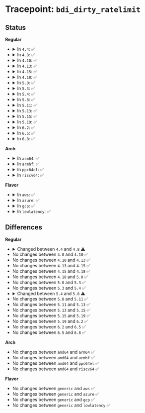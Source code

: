 # Tracepoint: <code>bdi_dirty_ratelimit</code>

## Status
<b>Regular</b>
<ul>
<li>
<details>
<summary>In <code>4.4</code>: ✅</summary>

Event:

```c
struct trace_event_raw_bdi_dirty_ratelimit {
    struct trace_entry ent;
    char bdi[32];
    long unsigned int write_bw;
    long unsigned int avg_write_bw;
    long unsigned int dirty_rate;
    long unsigned int dirty_ratelimit;
    long unsigned int task_ratelimit;
    long unsigned int balanced_dirty_ratelimit;
    u32 __data_loc_cgroup;
    char __data[0];
};
```
Function:

```c
void trace_event_raw_event_bdi_dirty_ratelimit(void *__data, struct bdi_writeback *wb, long unsigned int dirty_rate, long unsigned int task_ratelimit);
```
</details>
</li>
<li>
<details>
<summary>In <code>4.8</code>: ✅</summary>

Event:

```c
struct trace_event_raw_bdi_dirty_ratelimit {
    struct trace_entry ent;
    char bdi[32];
    long unsigned int write_bw;
    long unsigned int avg_write_bw;
    long unsigned int dirty_rate;
    long unsigned int dirty_ratelimit;
    long unsigned int task_ratelimit;
    long unsigned int balanced_dirty_ratelimit;
    unsigned int cgroup_ino;
    char __data[0];
};
```
Function:

```c
void trace_event_raw_event_bdi_dirty_ratelimit(void *__data, struct bdi_writeback *wb, long unsigned int dirty_rate, long unsigned int task_ratelimit);
```
</details>
</li>
<li>
<details>
<summary>In <code>4.10</code>: ✅</summary>

Event:

```c
struct trace_event_raw_bdi_dirty_ratelimit {
    struct trace_entry ent;
    char bdi[32];
    long unsigned int write_bw;
    long unsigned int avg_write_bw;
    long unsigned int dirty_rate;
    long unsigned int dirty_ratelimit;
    long unsigned int task_ratelimit;
    long unsigned int balanced_dirty_ratelimit;
    unsigned int cgroup_ino;
    char __data[0];
};
```
Function:

```c
void trace_event_raw_event_bdi_dirty_ratelimit(void *__data, struct bdi_writeback *wb, long unsigned int dirty_rate, long unsigned int task_ratelimit);
```
</details>
</li>
<li>
<details>
<summary>In <code>4.13</code>: ✅</summary>

Event:

```c
struct trace_event_raw_bdi_dirty_ratelimit {
    struct trace_entry ent;
    char bdi[32];
    long unsigned int write_bw;
    long unsigned int avg_write_bw;
    long unsigned int dirty_rate;
    long unsigned int dirty_ratelimit;
    long unsigned int task_ratelimit;
    long unsigned int balanced_dirty_ratelimit;
    unsigned int cgroup_ino;
    char __data[0];
};
```
Function:

```c
void trace_event_raw_event_bdi_dirty_ratelimit(void *__data, struct bdi_writeback *wb, long unsigned int dirty_rate, long unsigned int task_ratelimit);
```
</details>
</li>
<li>
<details>
<summary>In <code>4.15</code>: ✅</summary>

Event:

```c
struct trace_event_raw_bdi_dirty_ratelimit {
    struct trace_entry ent;
    char bdi[32];
    long unsigned int write_bw;
    long unsigned int avg_write_bw;
    long unsigned int dirty_rate;
    long unsigned int dirty_ratelimit;
    long unsigned int task_ratelimit;
    long unsigned int balanced_dirty_ratelimit;
    unsigned int cgroup_ino;
    char __data[0];
};
```
Function:

```c
void trace_event_raw_event_bdi_dirty_ratelimit(void *__data, struct bdi_writeback *wb, long unsigned int dirty_rate, long unsigned int task_ratelimit);
```
</details>
</li>
<li>
<details>
<summary>In <code>4.18</code>: ✅</summary>

Event:

```c
struct trace_event_raw_bdi_dirty_ratelimit {
    struct trace_entry ent;
    char bdi[32];
    long unsigned int write_bw;
    long unsigned int avg_write_bw;
    long unsigned int dirty_rate;
    long unsigned int dirty_ratelimit;
    long unsigned int task_ratelimit;
    long unsigned int balanced_dirty_ratelimit;
    unsigned int cgroup_ino;
    char __data[0];
};
```
Function:

```c
void trace_event_raw_event_bdi_dirty_ratelimit(void *__data, struct bdi_writeback *wb, long unsigned int dirty_rate, long unsigned int task_ratelimit);
```
</details>
</li>
<li>
<details>
<summary>In <code>5.0</code>: ✅</summary>

Event:

```c
struct trace_event_raw_bdi_dirty_ratelimit {
    struct trace_entry ent;
    char bdi[32];
    long unsigned int write_bw;
    long unsigned int avg_write_bw;
    long unsigned int dirty_rate;
    long unsigned int dirty_ratelimit;
    long unsigned int task_ratelimit;
    long unsigned int balanced_dirty_ratelimit;
    unsigned int cgroup_ino;
    char __data[0];
};
```
Function:

```c
void trace_event_raw_event_bdi_dirty_ratelimit(void *__data, struct bdi_writeback *wb, long unsigned int dirty_rate, long unsigned int task_ratelimit);
```
</details>
</li>
<li>
<details>
<summary>In <code>5.3</code>: ✅</summary>

Event:

```c
struct trace_event_raw_bdi_dirty_ratelimit {
    struct trace_entry ent;
    char bdi[32];
    long unsigned int write_bw;
    long unsigned int avg_write_bw;
    long unsigned int dirty_rate;
    long unsigned int dirty_ratelimit;
    long unsigned int task_ratelimit;
    long unsigned int balanced_dirty_ratelimit;
    unsigned int cgroup_ino;
    char __data[0];
};
```
Function:

```c
void trace_event_raw_event_bdi_dirty_ratelimit(void *__data, struct bdi_writeback *wb, long unsigned int dirty_rate, long unsigned int task_ratelimit);
```
</details>
</li>
<li>
<details>
<summary>In <code>5.4</code>: ✅</summary>

Event:

```c
struct trace_event_raw_bdi_dirty_ratelimit {
    struct trace_entry ent;
    char bdi[32];
    long unsigned int write_bw;
    long unsigned int avg_write_bw;
    long unsigned int dirty_rate;
    long unsigned int dirty_ratelimit;
    long unsigned int task_ratelimit;
    long unsigned int balanced_dirty_ratelimit;
    unsigned int cgroup_ino;
    char __data[0];
};
```
Function:

```c
void trace_event_raw_event_bdi_dirty_ratelimit(void *__data, struct bdi_writeback *wb, long unsigned int dirty_rate, long unsigned int task_ratelimit);
```
</details>
</li>
<li>
<details>
<summary>In <code>5.8</code>: ✅</summary>

Event:

```c
struct trace_event_raw_bdi_dirty_ratelimit {
    struct trace_entry ent;
    char bdi[32];
    long unsigned int write_bw;
    long unsigned int avg_write_bw;
    long unsigned int dirty_rate;
    long unsigned int dirty_ratelimit;
    long unsigned int task_ratelimit;
    long unsigned int balanced_dirty_ratelimit;
    ino_t cgroup_ino;
    char __data[0];
};
```
Function:

```c
void trace_event_raw_event_bdi_dirty_ratelimit(void *__data, struct bdi_writeback *wb, long unsigned int dirty_rate, long unsigned int task_ratelimit);
```
</details>
</li>
<li>
<details>
<summary>In <code>5.11</code>: ✅</summary>

Event:

```c
struct trace_event_raw_bdi_dirty_ratelimit {
    struct trace_entry ent;
    char bdi[32];
    long unsigned int write_bw;
    long unsigned int avg_write_bw;
    long unsigned int dirty_rate;
    long unsigned int dirty_ratelimit;
    long unsigned int task_ratelimit;
    long unsigned int balanced_dirty_ratelimit;
    ino_t cgroup_ino;
    char __data[0];
};
```
Function:

```c
void trace_event_raw_event_bdi_dirty_ratelimit(void *__data, struct bdi_writeback *wb, long unsigned int dirty_rate, long unsigned int task_ratelimit);
```
</details>
</li>
<li>
<details>
<summary>In <code>5.13</code>: ✅</summary>

Event:

```c
struct trace_event_raw_bdi_dirty_ratelimit {
    struct trace_entry ent;
    char bdi[32];
    long unsigned int write_bw;
    long unsigned int avg_write_bw;
    long unsigned int dirty_rate;
    long unsigned int dirty_ratelimit;
    long unsigned int task_ratelimit;
    long unsigned int balanced_dirty_ratelimit;
    ino_t cgroup_ino;
    char __data[0];
};
```
Function:

```c
void trace_event_raw_event_bdi_dirty_ratelimit(void *__data, struct bdi_writeback *wb, long unsigned int dirty_rate, long unsigned int task_ratelimit);
```
</details>
</li>
<li>
<details>
<summary>In <code>5.15</code>: ✅</summary>

Event:

```c
struct trace_event_raw_bdi_dirty_ratelimit {
    struct trace_entry ent;
    char bdi[32];
    long unsigned int write_bw;
    long unsigned int avg_write_bw;
    long unsigned int dirty_rate;
    long unsigned int dirty_ratelimit;
    long unsigned int task_ratelimit;
    long unsigned int balanced_dirty_ratelimit;
    ino_t cgroup_ino;
    char __data[0];
};
```
Function:

```c
void trace_event_raw_event_bdi_dirty_ratelimit(void *__data, struct bdi_writeback *wb, long unsigned int dirty_rate, long unsigned int task_ratelimit);
```
</details>
</li>
<li>
<details>
<summary>In <code>5.19</code>: ✅</summary>

Event:

```c
struct trace_event_raw_bdi_dirty_ratelimit {
    struct trace_entry ent;
    char bdi[32];
    long unsigned int write_bw;
    long unsigned int avg_write_bw;
    long unsigned int dirty_rate;
    long unsigned int dirty_ratelimit;
    long unsigned int task_ratelimit;
    long unsigned int balanced_dirty_ratelimit;
    ino_t cgroup_ino;
    char __data[0];
};
```
Function:

```c
void trace_event_raw_event_bdi_dirty_ratelimit(void *__data, struct bdi_writeback *wb, long unsigned int dirty_rate, long unsigned int task_ratelimit);
```
</details>
</li>
<li>
<details>
<summary>In <code>6.2</code>: ✅</summary>

Event:

```c
struct trace_event_raw_bdi_dirty_ratelimit {
    struct trace_entry ent;
    char bdi[32];
    long unsigned int write_bw;
    long unsigned int avg_write_bw;
    long unsigned int dirty_rate;
    long unsigned int dirty_ratelimit;
    long unsigned int task_ratelimit;
    long unsigned int balanced_dirty_ratelimit;
    ino_t cgroup_ino;
    char __data[0];
};
```
Function:

```c
void trace_event_raw_event_bdi_dirty_ratelimit(void *__data, struct bdi_writeback *wb, long unsigned int dirty_rate, long unsigned int task_ratelimit);
```
</details>
</li>
<li>
<details>
<summary>In <code>6.5</code>: ✅</summary>

Event:

```c
struct trace_event_raw_bdi_dirty_ratelimit {
    struct trace_entry ent;
    char bdi[32];
    long unsigned int write_bw;
    long unsigned int avg_write_bw;
    long unsigned int dirty_rate;
    long unsigned int dirty_ratelimit;
    long unsigned int task_ratelimit;
    long unsigned int balanced_dirty_ratelimit;
    ino_t cgroup_ino;
    char __data[0];
};
```
Function:

```c
void trace_event_raw_event_bdi_dirty_ratelimit(void *__data, struct bdi_writeback *wb, long unsigned int dirty_rate, long unsigned int task_ratelimit);
```
</details>
</li>
<li>
<details>
<summary>In <code>6.8</code>: ✅</summary>

Event:

```c
struct trace_event_raw_bdi_dirty_ratelimit {
    struct trace_entry ent;
    char bdi[32];
    long unsigned int write_bw;
    long unsigned int avg_write_bw;
    long unsigned int dirty_rate;
    long unsigned int dirty_ratelimit;
    long unsigned int task_ratelimit;
    long unsigned int balanced_dirty_ratelimit;
    ino_t cgroup_ino;
    char __data[0];
};
```
Function:

```c
void trace_event_raw_event_bdi_dirty_ratelimit(void *__data, struct bdi_writeback *wb, long unsigned int dirty_rate, long unsigned int task_ratelimit);
```
</details>
</li>
</ul>
<b>Arch</b>
<ul>
<li>
<details>
<summary>In <code>arm64</code>: ✅</summary>

Event:

```c
struct trace_event_raw_bdi_dirty_ratelimit {
    struct trace_entry ent;
    char bdi[32];
    long unsigned int write_bw;
    long unsigned int avg_write_bw;
    long unsigned int dirty_rate;
    long unsigned int dirty_ratelimit;
    long unsigned int task_ratelimit;
    long unsigned int balanced_dirty_ratelimit;
    unsigned int cgroup_ino;
    char __data[0];
};
```
Function:

```c
void trace_event_raw_event_bdi_dirty_ratelimit(void *__data, struct bdi_writeback *wb, long unsigned int dirty_rate, long unsigned int task_ratelimit);
```
</details>
</li>
<li>
<details>
<summary>In <code>armhf</code>: ✅</summary>

Event:

```c
struct trace_event_raw_bdi_dirty_ratelimit {
    struct trace_entry ent;
    char bdi[32];
    long unsigned int write_bw;
    long unsigned int avg_write_bw;
    long unsigned int dirty_rate;
    long unsigned int dirty_ratelimit;
    long unsigned int task_ratelimit;
    long unsigned int balanced_dirty_ratelimit;
    unsigned int cgroup_ino;
    char __data[0];
};
```
Function:

```c
void trace_event_raw_event_bdi_dirty_ratelimit(void *__data, struct bdi_writeback *wb, long unsigned int dirty_rate, long unsigned int task_ratelimit);
```
</details>
</li>
<li>
<details>
<summary>In <code>ppc64el</code>: ✅</summary>

Event:

```c
struct trace_event_raw_bdi_dirty_ratelimit {
    struct trace_entry ent;
    char bdi[32];
    long unsigned int write_bw;
    long unsigned int avg_write_bw;
    long unsigned int dirty_rate;
    long unsigned int dirty_ratelimit;
    long unsigned int task_ratelimit;
    long unsigned int balanced_dirty_ratelimit;
    unsigned int cgroup_ino;
    char __data[0];
};
```
Function:

```c
void trace_event_raw_event_bdi_dirty_ratelimit(void *__data, struct bdi_writeback *wb, long unsigned int dirty_rate, long unsigned int task_ratelimit);
```
</details>
</li>
<li>
<details>
<summary>In <code>riscv64</code>: ✅</summary>

Event:

```c
struct trace_event_raw_bdi_dirty_ratelimit {
    struct trace_entry ent;
    char bdi[32];
    long unsigned int write_bw;
    long unsigned int avg_write_bw;
    long unsigned int dirty_rate;
    long unsigned int dirty_ratelimit;
    long unsigned int task_ratelimit;
    long unsigned int balanced_dirty_ratelimit;
    unsigned int cgroup_ino;
    char __data[0];
};
```
Function:

```c
void trace_event_raw_event_bdi_dirty_ratelimit(void *__data, struct bdi_writeback *wb, long unsigned int dirty_rate, long unsigned int task_ratelimit);
```
</details>
</li>
</ul>
<b>Flavor</b>
<ul>
<li>
<details>
<summary>In <code>aws</code>: ✅</summary>

Event:

```c
struct trace_event_raw_bdi_dirty_ratelimit {
    struct trace_entry ent;
    char bdi[32];
    long unsigned int write_bw;
    long unsigned int avg_write_bw;
    long unsigned int dirty_rate;
    long unsigned int dirty_ratelimit;
    long unsigned int task_ratelimit;
    long unsigned int balanced_dirty_ratelimit;
    unsigned int cgroup_ino;
    char __data[0];
};
```
Function:

```c
void trace_event_raw_event_bdi_dirty_ratelimit(void *__data, struct bdi_writeback *wb, long unsigned int dirty_rate, long unsigned int task_ratelimit);
```
</details>
</li>
<li>
<details>
<summary>In <code>azure</code>: ✅</summary>

Event:

```c
struct trace_event_raw_bdi_dirty_ratelimit {
    struct trace_entry ent;
    char bdi[32];
    long unsigned int write_bw;
    long unsigned int avg_write_bw;
    long unsigned int dirty_rate;
    long unsigned int dirty_ratelimit;
    long unsigned int task_ratelimit;
    long unsigned int balanced_dirty_ratelimit;
    unsigned int cgroup_ino;
    char __data[0];
};
```
Function:

```c
void trace_event_raw_event_bdi_dirty_ratelimit(void *__data, struct bdi_writeback *wb, long unsigned int dirty_rate, long unsigned int task_ratelimit);
```
</details>
</li>
<li>
<details>
<summary>In <code>gcp</code>: ✅</summary>

Event:

```c
struct trace_event_raw_bdi_dirty_ratelimit {
    struct trace_entry ent;
    char bdi[32];
    long unsigned int write_bw;
    long unsigned int avg_write_bw;
    long unsigned int dirty_rate;
    long unsigned int dirty_ratelimit;
    long unsigned int task_ratelimit;
    long unsigned int balanced_dirty_ratelimit;
    unsigned int cgroup_ino;
    char __data[0];
};
```
Function:

```c
void trace_event_raw_event_bdi_dirty_ratelimit(void *__data, struct bdi_writeback *wb, long unsigned int dirty_rate, long unsigned int task_ratelimit);
```
</details>
</li>
<li>
<details>
<summary>In <code>lowlatency</code>: ✅</summary>

Event:

```c
struct trace_event_raw_bdi_dirty_ratelimit {
    struct trace_entry ent;
    char bdi[32];
    long unsigned int write_bw;
    long unsigned int avg_write_bw;
    long unsigned int dirty_rate;
    long unsigned int dirty_ratelimit;
    long unsigned int task_ratelimit;
    long unsigned int balanced_dirty_ratelimit;
    unsigned int cgroup_ino;
    char __data[0];
};
```
Function:

```c
void trace_event_raw_event_bdi_dirty_ratelimit(void *__data, struct bdi_writeback *wb, long unsigned int dirty_rate, long unsigned int task_ratelimit);
```
</details>
</li>
</ul>

## Differences
<b>Regular</b>
<ul>
<li>
<details>
<summary>Changed between <code>4.4</code> and <code>4.8</code> ⚠️</summary>
<ul>
<li>
<b>Event changed. </b>
</li>
<li>
<b>Field added. </b>
<code>unsigned int cgroup_ino</code>
</li>
<li>
<b>Field removed. </b>
<code>u32 __data_loc_cgroup</code>
</li>
</ul>
</details>
</li>
<li>
No changes between <code>4.8</code> and <code>4.10</code> ✅
</li>
<li>
No changes between <code>4.10</code> and <code>4.13</code> ✅
</li>
<li>
No changes between <code>4.13</code> and <code>4.15</code> ✅
</li>
<li>
No changes between <code>4.15</code> and <code>4.18</code> ✅
</li>
<li>
No changes between <code>4.18</code> and <code>5.0</code> ✅
</li>
<li>
No changes between <code>5.0</code> and <code>5.3</code> ✅
</li>
<li>
No changes between <code>5.3</code> and <code>5.4</code> ✅
</li>
<li>
<details>
<summary>Changed between <code>5.4</code> and <code>5.8</code> ⚠️</summary>
<ul>
<li>
<b>Event changed. </b>
</li>
<li>
<b>Field type changed. </b>
<code>unsigned int cgroup_ino</code> ➡️ <code>ino_t cgroup_ino</code>
</li>
</ul>
</details>
</li>
<li>
No changes between <code>5.8</code> and <code>5.11</code> ✅
</li>
<li>
No changes between <code>5.11</code> and <code>5.13</code> ✅
</li>
<li>
No changes between <code>5.13</code> and <code>5.15</code> ✅
</li>
<li>
No changes between <code>5.15</code> and <code>5.19</code> ✅
</li>
<li>
No changes between <code>5.19</code> and <code>6.2</code> ✅
</li>
<li>
No changes between <code>6.2</code> and <code>6.5</code> ✅
</li>
<li>
No changes between <code>6.5</code> and <code>6.8</code> ✅
</li>
</ul>
<b>Arch</b>
<ul>
<li>
No changes between <code>amd64</code> and <code>arm64</code> ✅
</li>
<li>
No changes between <code>amd64</code> and <code>armhf</code> ✅
</li>
<li>
No changes between <code>amd64</code> and <code>ppc64el</code> ✅
</li>
<li>
No changes between <code>amd64</code> and <code>riscv64</code> ✅
</li>
</ul>
<b>Flavor</b>
<ul>
<li>
No changes between <code>generic</code> and <code>aws</code> ✅
</li>
<li>
No changes between <code>generic</code> and <code>azure</code> ✅
</li>
<li>
No changes between <code>generic</code> and <code>gcp</code> ✅
</li>
<li>
No changes between <code>generic</code> and <code>lowlatency</code> ✅
</li>
</ul>
